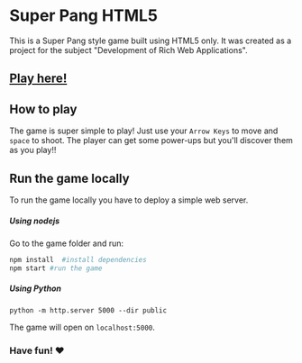 # Super Pang HTML5
This is a Super Pang style game built using HTML5 only. It was created as a project for the subject "Development of Rich Web Applications".

## [Play here!](https://super-pang-html5.herokuapp.com/)

## How to play
The game is super simple to play! Just use your `Arrow Keys` to move and `space` to shoot. The player can get some power-ups but you'll discover them as you play!!

## Run the game locally
To run the game locally you have to deploy a simple web server.

##### Using nodejs
Go to the game folder and run:

```bash
npm install  #install dependencies
npm start #run the game
```
##### Using Python
    python -m http.server 5000 --dir public

The game will open on `localhost:5000`.



### Have fun! :heart:
